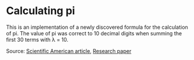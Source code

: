 # Calculating pi
This is an implementation of a newly discovered formula for the calculation of pi. The value of pi was correct to 10 decimal digits when summing the first 30 terms with &lambda; = 10.

Source: [Scientific American article](https://www.scientificamerican.com/article/string-theorists-accidentally-find-a-new-formula-for-pi/), [Research paper](https://doi.org/10.1103/PhysRevLett.132.221601)
